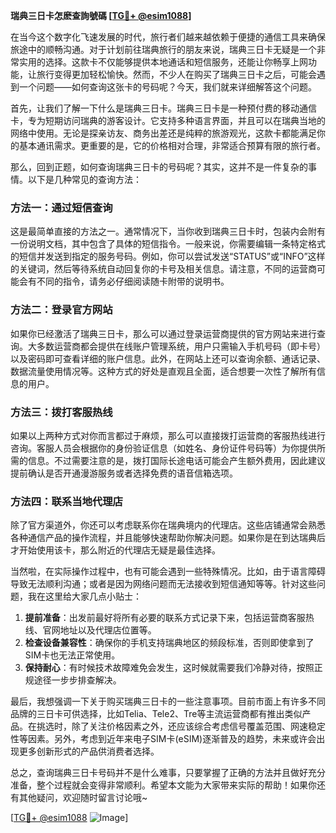 **瑞典三日卡怎麽查詢號碼 [[TG💪+ @esim1088](https://t.me/s/esim1088)]**

在当今这个数字化飞速发展的时代，旅行者们越来越依赖于便捷的通信工具来确保旅途中的顺畅沟通。对于计划前往瑞典旅行的朋友来说，瑞典三日卡无疑是一个非常实用的选择。这款卡不仅能够提供本地通话和短信服务，还能让你畅享上网功能，让旅行变得更加轻松愉快。然而，不少人在购买了瑞典三日卡之后，可能会遇到一个问题——如何查询这张卡的号码呢？今天，我们就来详细解答这个问题。

首先，让我们了解一下什么是瑞典三日卡。瑞典三日卡是一种预付费的移动通信卡，专为短期访问瑞典的游客设计。它支持多种语言界面，并且可以在瑞典当地的网络中使用。无论是探亲访友、商务出差还是纯粹的旅游观光，这款卡都能满足你的基本通讯需求。更重要的是，它的价格相对合理，非常适合预算有限的旅行者。

那么，回到正题，如何查询瑞典三日卡的号码呢？其实，这并不是一件复杂的事情。以下是几种常见的查询方法：

### 方法一：通过短信查询

这是最简单直接的方法之一。通常情况下，当你收到瑞典三日卡时，包装内会附有一份说明文档，其中包含了具体的短信指令。一般来说，你需要编辑一条特定格式的短信并发送到指定的服务号码。例如，你可以尝试发送“STATUS”或“INFO”这样的关键词，然后等待系统自动回复你的卡号及相关信息。请注意，不同的运营商可能会有不同的指令，请务必仔细阅读随卡附带的说明书。

### 方法二：登录官方网站

如果你已经激活了瑞典三日卡，那么可以通过登录运营商提供的官方网站来进行查询。大多数运营商都会提供在线账户管理系统，用户只需输入手机号码（即卡号）以及密码即可查看详细的账户信息。此外，在网站上还可以查询余额、通话记录、数据流量使用情况等。这种方式的好处是直观且全面，适合想要一次性了解所有信息的用户。

### 方法三：拨打客服热线

如果以上两种方式对你而言都过于麻烦，那么可以直接拨打运营商的客服热线进行咨询。客服人员会根据你的身份验证信息（如姓名、身份证件号码等）为你提供所需的信息。不过需要注意的是，拨打国际长途电话可能会产生额外费用，因此建议提前确认是否开通漫游服务或者选择免费的语音信箱选项。

### 方法四：联系当地代理店

除了官方渠道外，你还可以考虑联系你在瑞典境内的代理店。这些店铺通常会熟悉各种通信产品的操作流程，并且能够快速帮助你解决问题。如果你是在到达瑞典后才开始使用该卡，那么附近的代理店无疑是最佳选择。

当然啦，在实际操作过程中，也有可能会遇到一些特殊情况。比如，由于语言障碍导致无法顺利沟通；或者是因为网络问题而无法接收到短信通知等等。针对这些问题，我在这里给大家几点小贴士：

1. **提前准备**：出发前最好将所有必要的联系方式记录下来，包括运营商客服热线、官网地址以及代理店位置等。
2. **检查设备兼容性**：确保你的手机支持瑞典地区的频段标准，否则即使拿到了SIM卡也无法正常使用。
3. **保持耐心**：有时候技术故障难免会发生，这时候就需要我们冷静对待，按照正规途径一步步排查解决。

最后，我想强调一下关于购买瑞典三日卡的一些注意事项。目前市面上有许多不同品牌的三日卡可供选择，比如Telia、Tele2、Tre等主流运营商都有推出类似产品。在挑选时，除了关注价格因素之外，还应该综合考虑信号覆盖范围、网速稳定性等因素。另外，考虑到近年来电子SIM卡(eSIM)逐渐普及的趋势，未来或许会出现更多创新形式的产品供消费者选择。

总之，查询瑞典三日卡号码并不是什么难事，只要掌握了正确的方法并且做好充分准备，整个过程就会变得非常顺利。希望本文能为大家带来实际的帮助！如果你还有其他疑问，欢迎随时留言讨论哦~

[[TG💪+ @esim1088](https://t.me/s/esim1088) ![Image](https://i.postimg.cc/4NQfJmqS/Snipaste-2025-05-13-00-14-12.png)]